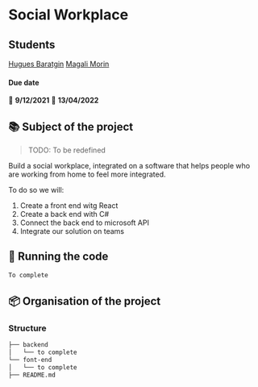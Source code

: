 # Social Workplace

## Students

[Hugues Baratgin](https://github.com/Xseuguh)
[Magali Morin](https://github.com/magalimorin18)

#### Due date
:calendar: **9/12/2021**
:calendar: **13/04/2022**

## :books: Subject of the project

> TODO: To be redefined

Build a social workplace, integrated on a software that helps people who are working from home to feel more integrated.

To do so we will:
1. Create a front end witg React
2. Create a back end with C#
3. Connect the back end to microsoft API
4. Integrate our solution on teams


## :runner: Running the code

```bash
To complete
```

## :package: Organisation of the project

### Structure

```bash
├── backend
│   └── to complete
└── font-end
│   └── to complete
├── README.md

```
